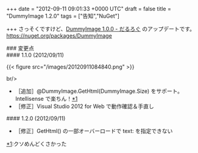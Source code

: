 
+++
date = "2012-09-11 09:01:33 +0000 UTC"
draft = false
title = "DummyImage 1.2.0"
tags = ["告知","NuGet"]

+++
さっそくですけど、<a href="https://blog.daruyanagi.jp/entry/2012/09/11/070914">DummyImage 1.0.0 - だるろぐ</a> のアップデートです。<a href="https://nuget.org/packages/DummyImage">https://nuget.org/packages/DummyImage</a><br/>


<div class="section">
    ### 変更点
    
<div class="section">
    #### 1.1.0 (2012/09/11)
    

{{< figure src="/images/20120911084840.png"  >}}

br/>


<ul>
<li>［追加］@DummyImage.GetHtml(DummyImage.Size) をサポート。Intellisense で楽ちん！<a href="#f-26f22aee" name="fn-26f22aee" title="クソめんどくさかった">*1</a></li>
<li>［修正］Visual Studio 2012 for Web で動作確認＆手直し</li>
</ul>
</div>
<div class="section">
    #### 1.2.0 (2012/09/11)
    
<ul>
<li>［修正］GetHtml() の一部オーバーロードで text: を指定できない</li>
</ul>
</div>
</div><div class="footnote">
<a href="#fn-26f22aee" name="f-26f22aee" class="footnote-number">*1</a><span class="footnote-delimiter">:</span><span class="footnote-text">クソめんどくさかった</span>
</div>

